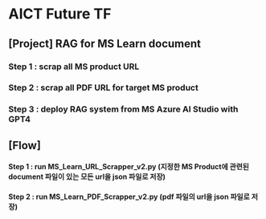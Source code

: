 # AICT Future TF
## [Project] RAG for MS Learn document

### Step 1 : scrap all MS product URL
### Step 2 : scrap all PDF URL for target MS product
### Step 3 : deploy RAG system from MS Azure AI Studio with GPT4

## [Flow]
#### Step 1 : run MS_Learn_URL_Scrapper_v2.py (지정한 MS Product에 관련된 document 파일이 있는 모든 url을 json 파일로 저장)
#### Step 2 : run MS_Learn_PDF_Scrapper_v2.py (pdf 파일의 url을 json 파일로 저장)

